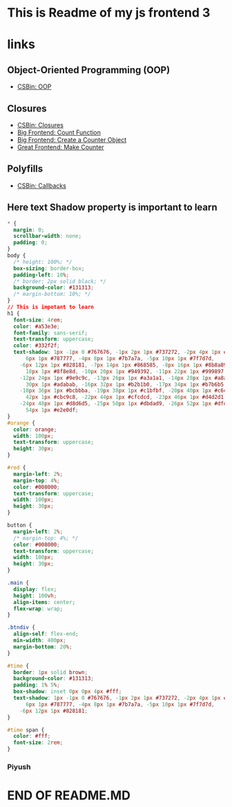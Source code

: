# This is Readme of my js frontend 3

# links

## Object-Oriented Programming (OOP)
- [CSBin: OOP](http://csbin.io/oop)

## Closures
- [CSBin: Closures](http://csbin.io/closures)
- [Big Frontend: Count Function](https://bigfrontend.dev/problem/count-function)
- [Big Frontend: Create a Counter Object](https://bigfrontend.dev/problem/create-a-counter-object)
- [Great Frontend: Make Counter](https://www.greatfrontend.com/questions/javascript/make-counter)

## Polyfills
- [CSBin: Callbacks](http://csbin.io/callbacks)

## Here text Shadow property is important to learn
```css
* {
  margin: 0;
  scrollbar-width: none;
  padding: 0;
}
body {
  /* height: 100%; */
  box-sizing: border-box;
  padding-left: 10%;
  /* border: 2px solid black; */
  background-color: #131313;
  /* margin-bottom: 10%; */
}
// This is impotant to learn
h1 {
  font-size: 4rem;
  color: #a53e3e;
  font-family: sans-serif;
  text-transform: uppercase;
  color: #332f2f;
  text-shadow: 1px -1px 0 #767676, -1px 2px 1px #737272, -2px 4px 1px #767474, -3px
      6px 1px #787777, -4px 8px 1px #7b7a7a, -5px 10px 1px #7f7d7d,
    -6px 12px 1px #828181, -7px 14px 1px #868585, -8px 16px 1px #8b8a89, -9px
      18px 1px #8f8e8d, -10px 20px 1px #949392, -11px 22px 1px #999897,
    -12px 24px 1px #9e9c9c, -13px 26px 1px #a3a1a1, -14px 28px 1px #a8a6a6, -15px
      30px 1px #adabab, -16px 32px 1px #b2b1b0, -17px 34px 1px #b7b6b5,
    -18px 36px 1px #bcbbba, -19px 38px 1px #c1bfbf, -20px 40px 1px #c6c4c4, -21px
      42px 1px #cbc9c8, -22px 44px 1px #cfcdcd, -23px 46px 1px #d4d2d1,
    -24px 48px 1px #d8d6d5, -25px 50px 1px #dbdad9, -26px 52px 1px #dfdddc, -27px
      54px 1px #e2e0df;
}
#orange {
  color: orange;
  width: 100px;
  text-transform: uppercase;
  height: 30px;
}

#red {
  margin-left: 2%;
  margin-top: 4%;
  color: #008000;
  text-transform: uppercase;
  width: 100px;
  height: 30px;
}

button {
  margin-left: 2%;
  /* margin-top: 4%; */
  color: #008000;
  text-transform: uppercase;
  width: 100px;
  height: 30px;
}

.main {
  display: flex;
  height: 100vh;
  align-items: center;
  flex-wrap: wrap;
}

.btndiv {
  align-self: flex-end;
  min-width: 400px;
  margin-bottom: 20%;
}

#time {
  border: 1px solid brown;
  background-color: #131313;
  padding: 1% 5%;
  box-shadow: inset 0px 0px 4px #fff;
  text-shadow: 1px -1px 0 #767676, -1px 2px 1px #737272, -2px 4px 1px #767474, -3px
      6px 1px #787777, -4px 8px 1px #7b7a7a, -5px 10px 1px #7f7d7d,
    -6px 12px 1px #828181;
}

#time span {
  color: #fff;
  font-size: 2rem;
}
```
### Piyush
# END OF README.MD
